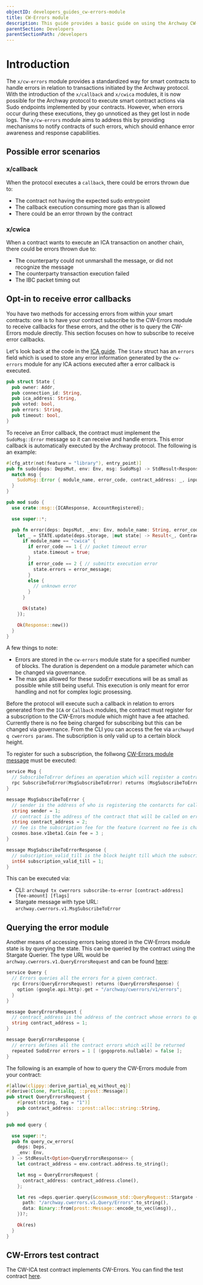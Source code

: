 ```yaml
---
objectID: developers_guides_cw-errors-module
title: CW-Errors module
description: This guide provides a basic guide on using the Archway CW-Errors module within a smart contract
parentSection: Developers
parentSectionPath: /developers
---
```


# Introduction

The `x/cw-errors` module provides a standardized way for smart contracts to handle errors in relation to transactions initiated by the Archway protocol. With the introduction of the `x/callback` and `x/cwica` modules, it is now possible for the Archway protocol to execute smart contract actions via Sudo endpoints implemented by your contracts. However, when errors occur during these executions, they go unnoticed as they get lost in node logs. The `x/cw-errors` module aims to address this by providing mechanisms to notify contracts of such errors, which should enhance error awareness and response capabilities.


## Possible error scenarios

### x/callback

When the protocol executes a `callback`, there could be errors thrown due to:

- The contract not having the expected sudo entrypoint
- The callback execution consuming more gas than is allowed
- There could be an error thrown by the contract

### x/cwica

When a contract wants to execute an ICA transaction on another chain, there could be errors thrown due to:

- The counterparty could not unmarshall the message, or did not recognize the message
- The counterparty transaction execution failed
- The IBC packet timing out

## Opt-in to receive error callbacks

You have two methods for accessing errors from within your smart contracts: one is to have your contract subscribe to the CW-Errors module to receive callbacks for these errors, and the other is to query the CW-Errors module directly. This section focuses on how to subscribe to receive error callbacks.

Let's look back at the code in the [ICA guide](/developers/guides/cw-ica/introduction). The `State` struct has an `errors` field which is used to store any error information generated by the `cw-errors` module for any ICA actions executed after a error callback is executed.

```rust
pub struct State {
  pub owner: Addr,
  pub connection_id: String,
  pub ica_address: String,
  pub voted: bool,
  pub errors: String,
  pub timeout: bool,
}
```

To receive an Error callback, the contract must implement the `SudoMsg::Error` message so it can receive and handle errors. This error callback is automatically executed by the Archway protocol. The following is an example:

```rust
#[cfg_attr(not(feature = "library"), entry_point)]
pub fn sudo(deps: DepsMut, env: Env, msg: SudoMsg) -> StdResult<Response> {
  match msg {
    SudoMsg::Error { module_name, error_code, contract_address: _, input_payload, error_message } => sudo::error(deps, env, module_name, error_code, input_payload, error_message),
  }
}

pub mod sudo {
  use crate::msg::{ICAResponse, AccountRegistered};

  use super::*;

  pub fn error(deps: DepsMut, _env: Env, module_name: String, error_code: u32, _payload: String, error_message: String) -> StdResult<Response> {
    let _ = STATE.update(deps.storage, |mut state| -> Result<_, ContractError> {
      if module_name == "cwica" {
        if error_code == 1 { // packet timeout error
          state.timeout = true;
        }
        if error_code == 2 { // submittx execution error
          state.errors = error_message;
        }
        else {
          // unknown error
        }
      }

      Ok(state)
    });

    Ok(Response::new())
  }
}
```

A few things to note:
- Errors are stored in the `cw-errors` module state for a specified number of blocks. The duration is dependent on a module parameter which can be changed via governance.
- The max gas allowed for these sudoErr executions will be as small as possible while still being useful. This execution is only meant for error handling and not for complex logic prosessing.

Before the protocol will execute such a callback in relation to errors generated from the `ICA` or `Callback` modules, the contract must register for a subscription to the CW-Errors module which might have a fee attached. Currently there is no fee being charged for subscribing but this can be changed via governance. From the CLI you can access the fee via `archwayd q cwerrors params`. The subscription is only valid up to a certain block height.

To register for such a subscription, the follwong [CW-Errors module message](https://github.com/archway-network/archway/blob/main/proto/archway/cwerrors/v1/tx.proto#L42-L60) must be executed:

```go
service Msg {
  // SubscribeToError defines an operation which will register a contract for a sudo callback on errors
  rpc SubscribeToError(MsgSubscribeToError) returns (MsgSubscribeToErrorResponse);
}

message MsgSubscribeToError {
  // sender is the address of who is registering the contarcts for callback on error
  string sender = 1;
  // contract is the address of the contract that will be called on error
  string contract_address = 2;
  // fee is the subscription fee for the feature (current no fee is charged for this feature)
  cosmos.base.v1beta1.Coin fee = 3 ;
}

message MsgSubscribeToErrorResponse {
  // subscription_valid_till is the block height till which the subscription is valid
  int64 subscription_valid_till = 1;
}
```

This can be executed via:

- CLI: `archwayd tx cwerrors subscribe-to-error [contract-address] [fee-amount] [flags]`
- Stargate message with type URL: `archway.cwerrors.v1.MsgSubscribeToError`

## Querying the error module

Another means of accessing errors being stored in the CW-Errors module state is by querying the state. This can be queried by the contract using the Stargate Querier. The type URL would be `archway.cwerrors.v1.QueryErrorsRequest` and can be found [here](https://github.com/archway-network/archway/blob/main/proto/archway/cwerrors/v1/query.proto#L41-L44):

```go
service Query {
  // Errors queries all the errors for a given contract.
  rpc Errors(QueryErrorsRequest) returns (QueryErrorsResponse) {
    option (google.api.http).get = "/archway/cwerrors/v1/errors";
  }
}

message QueryErrorsRequest {
  // contract_address is the address of the contract whose errors to query for
  string contract_address = 1;
}

message QueryErrorsResponse {
  // errors defines all the contract errors which will be returned
  repeated SudoError errors = 1 [ (gogoproto.nullable) = false ];
}
```

The following is an example of how to query the CW-Errors module from your contract:

```rust
#[allow(clippy::derive_partial_eq_without_eq)]
#[derive(Clone, PartialEq, ::prost::Message)]
pub struct QueryErrorsRequest {
    #[prost(string, tag = "1")]
    pub contract_address: ::prost::alloc::string::String,
}

pub mod query {

  use super::*;
  pub fn query_cw_errors(
    deps: Deps,
    _env: Env,
  ) -> StdResult<Option<QueryErrorsResponse>> {
    let contract_address = env.contract.address.to_string();

    let msg = QueryErrorsRequest {
      contract_address: contract_address.clone(),
    };

    let res =deps.querier.query(&cosmwasm_std::QueryRequest::Stargate {
      path: "/archway.cwerrors.v1.Query/Errors".to_string(),
      data: Binary::from(prost::Message::encode_to_vec(&msg)),,
    })?;

    Ok(res)
  }
}
```

## CW-Errors test contract

The CW-ICA test contract implements CW-Errors. You can find the test contract [here](https://github.com/archway-network/test-contracts/tree/main/cwica).